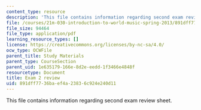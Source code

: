```yaml
---
content_type: resource
description: 'This file contains information regarding second exam review sheet. '
file: /courses/21m-030-introduction-to-world-music-spring-2013/891dff7736baef4a23836c924e240d11_MIT21M_030S13_exam2review.pdf
file_size: 94464
file_type: application/pdf
learning_resource_types: []
license: https://creativecommons.org/licenses/by-nc-sa/4.0/
ocw_type: OCWFile
parent_title: Study Materials
parent_type: CourseSection
parent_uid: 1e635179-166e-8d2e-eedd-1f3466e4848f
resourcetype: Document
title: Exam 2 review
uid: 891dff77-36ba-ef4a-2383-6c924e240d11
---
```

This file contains information regarding second exam review sheet. 